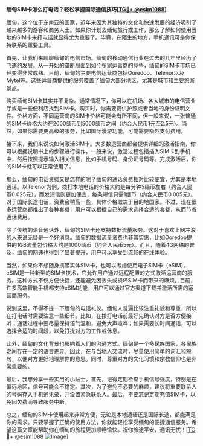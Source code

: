 **缅甸SIM卡怎么打电话？轻松掌握国际通信技巧[[TG💪+ @esim1088](https://t.me/s/esim1088)]**

缅甸，这个位于东南亚的国家，近年来因为其独特的文化和快速发展的经济吸引了越来越多的游客和商务人士。如果你计划去缅甸旅行或工作，那么了解如何使用当地的SIM卡来打电话就显得尤为重要了。毕竟，在陌生的地方，手机通讯可是你保持联系的重要工具。

首先，让我们来聊聊缅甸的电信市场。缅甸的移动通信行业在过去的几年里经历了飞速的发展。从一开始的垄断局面到如今多家运营商的竞争，缅甸的SIM卡市场已经变得非常成熟。目前，缅甸的主要电信运营商包括Ooredoo、Telenor以及Mytel等。这些运营商提供的服务覆盖了缅甸大部分地区，尤其是城市和主要旅游景点。

购买缅甸SIM卡其实并不复杂。通常情况下，你可以在机场、各大城市的电信营业厅或是一些便利店找到SIM卡。购买时，你需要提供护照或者当地的身份证明文件。价格方面，不同运营商的SIM卡价格可能会有所不同，但一般来说，一张普通的SIM卡价格大约在2000缅币到5000缅币之间（约合人民币1元至2.5元）。当然，如果你需要更高级的服务，比如国际漫游功能，可能需要额外支付费用。

接下来，我们来说说如何激活SIM卡。大多数运营商都会提供详细的激活指南，你可以根据说明书上的步骤进行操作。一般来说，激活过程包括插入SIM卡到手机中，然后按照提示输入相关信息，比如手机号码、身份证号码等。完成激活后，你的SIM卡就可以正常使用了。

那么，缅甸的电话资费又是怎样的呢？缅甸的通话资费相对比较便宜，尤其是本地通话。以Telenor为例，拨打本地电话的价格大约是每分钟5缅币左右（约合人民币0.025元），而发短信则更加便宜，每条短信只需1缅币（约合人民币0.005元）。对于国际长途电话，资费会稍高一些，具体价格取决于目的地国家。不过，现在很多运营商都推出了各种套餐，用户可以根据自己的需求选择合适的套餐，从而节省通话费用。

除了传统的语音通话外，缅甸的SIM卡还支持数据流量服务。这对于喜欢上网冲浪的人来说无疑是一个好消息。缅甸的数据流量资费也非常实惠，比如Ooredoo提供的1GB流量包价格大约是1000缅币（约合人民币5元）。而且，随着4G网络的普及，缅甸的网速也得到了显著提升，用户可以享受到流畅的在线体验。

当然，如果你不想随身携带实体SIM卡，也可以考虑使用电子SIM卡（eSIM）。eSIM是一种新型的SIM卡技术，它允许用户通过远程配置的方式激活运营商的服务。这种方式不仅方便快捷，还能避免因丢失或损坏SIM卡而带来的麻烦。目前，许多高端智能手机都支持eSIM功能，用户可以通过官方渠道下载并激活所需的运营商服务。

说到这里，不得不提一下缅甸的电话礼仪。缅甸人普遍比较注重礼貌和尊重，所以在打电话时需要注意一些细节。比如，在拨打电话前最好先确认对方是否方便接听；通话过程中要尽量保持语气温和，避免大声喧哗；如果需要长时间通话，可以选择合适的时间段，以免打扰对方的工作或休息。

此外，缅甸的文化背景也影响着人们的沟通方式。缅甸是一个多民族国家，各民族之间存在一定的语言差异。因此，在与当地人交流时，尽量使用简单的词汇和短句，以便对方更好地理解你的意思。同时，尊重对方的文化习惯和宗教信仰也是非常重要的。

最后，我想分享一些实用的小贴士。首先，记得定期检查手机信号强度，特别是在偏远地区，信号可能会不稳定。其次，为了避免不必要的麻烦，建议将重要联系人的号码存入手机通讯录，并设置紧急联系人。最后，不要忘记定期充值SIM卡，以免因欠费而导致服务中断。

总之，缅甸的SIM卡使用起来非常方便，无论是本地通话还是国际长途，都能满足你的需求。只要掌握了正确的使用方法，你就能轻松享受缅甸的便捷通信服务。希望这篇文章能帮助你在缅甸的旅程更加顺畅愉快。祝你旅途平安，通讯无忧！[[TG💪+ @esim1088](https://t.me/s/esim1088) ![Image](https://i.postimg.cc/4NQfJmqS/Snipaste-2025-05-13-00-14-12.png)]